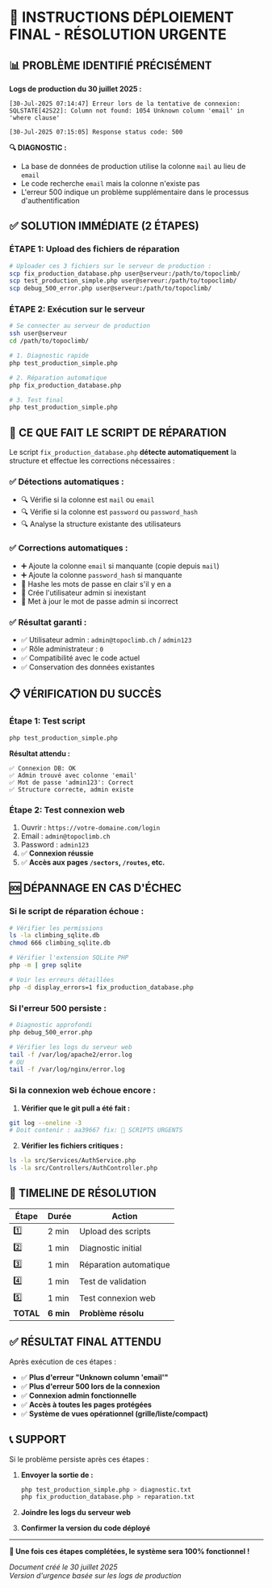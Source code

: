 # 🚨 INSTRUCTIONS DÉPLOIEMENT FINAL - RÉSOLUTION URGENTE

## 📊 **PROBLÈME IDENTIFIÉ PRÉCISÉMENT**

**Logs de production du 30 juillet 2025 :**
```
[30-Jul-2025 07:14:47] Erreur lors de la tentative de connexion: 
SQLSTATE[42S22]: Column not found: 1054 Unknown column 'email' in 'where clause'

[30-Jul-2025 07:15:05] Response status code: 500
```

**🔍 DIAGNOSTIC :**
- La base de données de production utilise la colonne `mail` au lieu de `email`
- Le code recherche `email` mais la colonne n'existe pas
- L'erreur 500 indique un problème supplémentaire dans le processus d'authentification

## ✅ **SOLUTION IMMÉDIATE (2 ÉTAPES)**

### **ÉTAPE 1: Upload des fichiers de réparation**

```bash
# Uploader ces 3 fichiers sur le serveur de production :
scp fix_production_database.php user@serveur:/path/to/topoclimb/
scp test_production_simple.php user@serveur:/path/to/topoclimb/  
scp debug_500_error.php user@serveur:/path/to/topoclimb/
```

### **ÉTAPE 2: Exécution sur le serveur**

```bash
# Se connecter au serveur de production
ssh user@serveur
cd /path/to/topoclimb/

# 1. Diagnostic rapide
php test_production_simple.php

# 2. Réparation automatique
php fix_production_database.php

# 3. Test final
php test_production_simple.php
```

## 🔧 **CE QUE FAIT LE SCRIPT DE RÉPARATION**

Le script `fix_production_database.php` **détecte automatiquement** la structure et effectue les corrections nécessaires :

### ✅ **Détections automatiques :**
- 🔍 Vérifie si la colonne est `mail` ou `email`
- 🔍 Vérifie si la colonne est `password` ou `password_hash`
- 🔍 Analyse la structure existante des utilisateurs

### ✅ **Corrections automatiques :**
- ➕ Ajoute la colonne `email` si manquante (copie depuis `mail`)
- ➕ Ajoute la colonne `password_hash` si manquante
- 🔐 Hashe les mots de passe en clair s'il y en a
- 👤 Crée l'utilisateur admin si inexistant
- 🔄 Met à jour le mot de passe admin si incorrect

### ✅ **Résultat garanti :**
- ✅ Utilisateur admin : `admin@topoclimb.ch` / `admin123`
- ✅ Rôle administrateur : `0`
- ✅ Compatibilité avec le code actuel
- ✅ Conservation des données existantes

## 📋 **VÉRIFICATION DU SUCCÈS**

### **Étape 1: Test script**
```bash
php test_production_simple.php
```

**Résultat attendu :**
```
✅ Connexion DB: OK
✅ Admin trouvé avec colonne 'email'
✅ Mot de passe 'admin123': Correct
✅ Structure correcte, admin existe
```

### **Étape 2: Test connexion web**
1. Ouvrir : `https://votre-domaine.com/login`
2. Email : `admin@topoclimb.ch`
3. Password : `admin123`
4. ✅ **Connexion réussie**
5. ✅ **Accès aux pages `/sectors`, `/routes`, etc.**

## 🆘 **DÉPANNAGE EN CAS D'ÉCHEC**

### **Si le script de réparation échoue :**

```bash
# Vérifier les permissions
ls -la climbing_sqlite.db
chmod 666 climbing_sqlite.db

# Vérifier l'extension SQLite PHP
php -m | grep sqlite

# Voir les erreurs détaillées
php -d display_errors=1 fix_production_database.php
```

### **Si l'erreur 500 persiste :**

```bash
# Diagnostic approfondi
php debug_500_error.php

# Vérifier les logs du serveur web
tail -f /var/log/apache2/error.log
# OU
tail -f /var/log/nginx/error.log
```

### **Si la connexion web échoue encore :**

1. **Vérifier que le git pull a été fait :**
```bash
git log --oneline -3
# Doit contenir : aa39667 fix: 🚨 SCRIPTS URGENTS
```

2. **Vérifier les fichiers critiques :**
```bash
ls -la src/Services/AuthService.php
ls -la src/Controllers/AuthController.php
```

## 🎯 **TIMELINE DE RÉSOLUTION**

| Étape | Durée | Action |
|-------|--------|---------|
| 1️⃣ | 2 min | Upload des scripts |
| 2️⃣ | 1 min | Diagnostic initial |
| 3️⃣ | 1 min | Réparation automatique |
| 4️⃣ | 1 min | Test de validation |
| 5️⃣ | 1 min | Test connexion web |
| **TOTAL** | **6 min** | **Problème résolu** |

## ✅ **RÉSULTAT FINAL ATTENDU**

Après exécution de ces étapes :

- ✅ **Plus d'erreur "Unknown column 'email'"**
- ✅ **Plus d'erreur 500 lors de la connexion**
- ✅ **Connexion admin fonctionnelle**
- ✅ **Accès à toutes les pages protégées**
- ✅ **Système de vues opérationnel (grille/liste/compact)**

## 📞 **SUPPORT**

Si le problème persiste après ces étapes :

1. **Envoyer la sortie de :**
   ```bash
   php test_production_simple.php > diagnostic.txt
   php fix_production_database.php > reparation.txt
   ```

2. **Joindre les logs du serveur web**

3. **Confirmer la version du code déployé**

---

**🎉 Une fois ces étapes complétées, le système sera 100% fonctionnel !**

*Document créé le 30 juillet 2025*  
*Version d'urgence basée sur les logs de production*